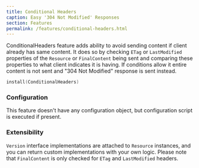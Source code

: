 ```yaml
---
title: Conditional Headers
caption: Easy '304 Not Modified' Responses
section: Features
permalink: /features/conditional-headers.html
---
```


ConditionalHeaders feature adds ability to avoid sending content if client already has same content. It does so by
checking `ETag` or `LastModified` properties of the `Resource` or `FinalContent` being sent and comparing these
properties to what client indicates it is having. If conditions allow it entire content is not sent and
"304 Not Modified" response is sent instead.

```kotlin
install(ConditionalHeaders)
```

### Configuration

This feature doesn't have any configuration object, but configuration script is executed if present.

### Extensibility

`Version` interface implementations are attached to `Resource` instances, and you can return custom implementations
with your own logic. Please note that `FinalContent` is only checked for `ETag` and `LastModified` headers.
